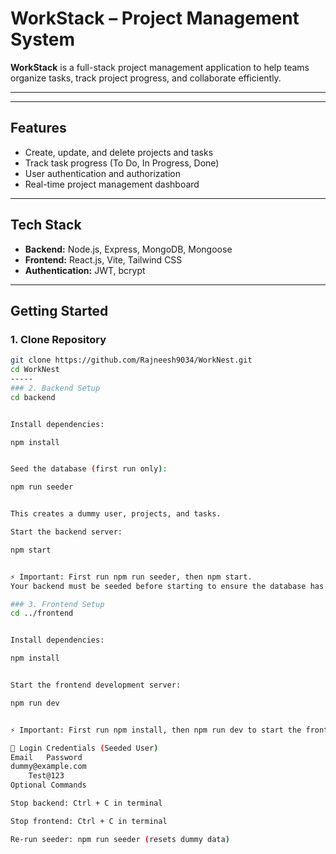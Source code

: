 # WorkStack – Project Management System

**WorkStack** is a full-stack project management application to help teams organize tasks, track project progress, and collaborate efficiently.

---



---

## Features
- Create, update, and delete projects and tasks
- Track task progress (To Do, In Progress, Done)
- User authentication and authorization
- Real-time project management dashboard

---

## Tech Stack
- **Backend:** Node.js, Express, MongoDB, Mongoose
- **Frontend:** React.js, Vite, Tailwind CSS
- **Authentication:** JWT, bcrypt

---

## Getting Started

### 1. Clone Repository
```bash
git clone https://github.com/Rajneesh9034/WorkNest.git
cd WorkNest
-----
### 2. Backend Setup
cd backend


Install dependencies:

npm install


Seed the database (first run only):

npm run seeder


This creates a dummy user, projects, and tasks.

Start the backend server:

npm start


⚡ Important: First run npm run seeder, then npm start.
Your backend must be seeded before starting to ensure the database has initial data.

### 3. Frontend Setup
cd ../frontend


Install dependencies:

npm install


Start the frontend development server:

npm run dev


⚡ Important: First run npm install, then npm run dev to start the frontend.

🔑 Login Credentials (Seeded User)
Email	Password
dummy@example.com
	Test@123
Optional Commands

Stop backend: Ctrl + C in terminal

Stop frontend: Ctrl + C in terminal

Re-run seeder: npm run seeder (resets dummy data)
